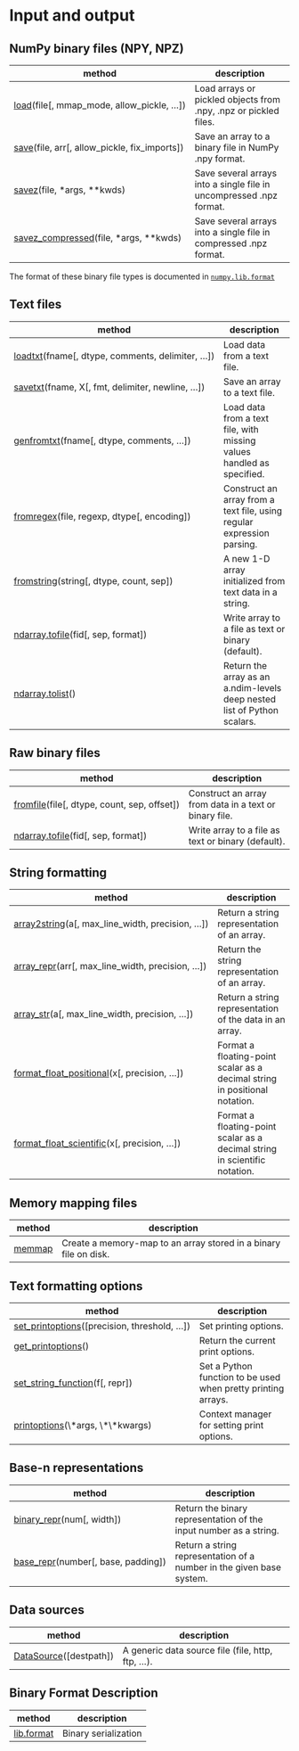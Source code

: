 # Input and output

## NumPy binary files (NPY, NPZ)

method | description
---|---
[load](generated/numpy.load.html#numpy.load)(file[, mmap_mode, allow_pickle, …]) | Load arrays or pickled objects from .npy, .npz or pickled files.
[save](generated/numpy.save.html#numpy.save)(file, arr[, allow_pickle, fix_imports]) | Save an array to a binary file in NumPy .npy format.
[savez](generated/numpy.savez.html#numpy.savez)(file, \*args, \*\*kwds) | Save several arrays into a single file in uncompressed .npz format.
[savez_compressed](generated/numpy.savez_compressed.html#numpy.savez_compressed)(file, \*args, \*\*kwds) | Save several arrays into a single file in compressed .npz format.

The format of these binary file types is documented in
[``numpy.lib.format``](generated/numpy.lib.format.html#module-numpy.lib.format)

## Text files

method | description
---|---
[loadtxt](generated/numpy.loadtxt.html#numpy.loadtxt)(fname[, dtype, comments, delimiter, …]) | Load data from a text file.
[savetxt](generated/numpy.savetxt.html#numpy.savetxt)(fname, X[, fmt, delimiter, newline, …]) | Save an array to a text file.
[genfromtxt](generated/numpy.genfromtxt.html#numpy.genfromtxt)(fname[, dtype, comments, …]) | Load data from a text file, with missing values handled as specified.
[fromregex](generated/numpy.fromregex.html#numpy.fromregex)(file, regexp, dtype[, encoding]) | Construct an array from a text file, using regular expression parsing.
[fromstring](generated/numpy.fromstring.html#numpy.fromstring)(string[, dtype, count, sep]) | A new 1-D array initialized from text data in a string.
[ndarray.tofile](generated/numpy.ndarray.tofile.html#numpy.ndarray.tofile)(fid[, sep, format]) | Write array to a file as text or binary (default).
[ndarray.tolist](generated/numpy.ndarray.tolist.html#numpy.ndarray.tolist)() | Return the array as an a.ndim-levels deep nested list of Python scalars.

## Raw binary files

method | description
---|---
[fromfile](generated/numpy.fromfile.html#numpy.fromfile)(file[, dtype, count, sep, offset]) | Construct an array from data in a text or binary file.
[ndarray.tofile](generated/numpy.ndarray.tofile.html#numpy.ndarray.tofile)(fid[, sep, format]) | Write array to a file as text or binary (default).

## String formatting

method | description
---|---
[array2string](generated/numpy.array2string.html#numpy.array2string)(a[, max_line_width, precision, …]) | Return a string representation of an array.
[array_repr](generated/numpy.array_repr.html#numpy.array_repr)(arr[, max_line_width, precision, …]) | Return the string representation of an array.
[array_str](generated/numpy.array_str.html#numpy.array_str)(a[, max_line_width, precision, …]) | Return a string representation of the data in an array.
[format_float_positional](generated/numpy.format_float_positional.html#numpy.format_float_positional)(x[, precision, …]) | Format a floating-point scalar as a decimal string in positional notation.
[format_float_scientific](generated/numpy.format_float_scientific.html#numpy.format_float_scientific)(x[, precision, …]) | Format a floating-point scalar as a decimal string in scientific notation.

## Memory mapping files

method | description
---|---
[memmap](generated/numpy.memmap.html#numpy.memmap) | Create a memory-map to an array stored in a binary file on disk.

## Text formatting options

method | description
---|---
[set_printoptions](generated/numpy.set_printoptions.html#numpy.set_printoptions)([precision, threshold, …]) | Set printing options.
[get_printoptions](generated/numpy.get_printoptions.html#numpy.get_printoptions)() | Return the current print options.
[set_string_function](generated/numpy.set_string_function.html#numpy.set_string_function)(f[, repr]) | Set a Python function to be used when pretty printing arrays.
[printoptions](generated/numpy.printoptions.html#numpy.printoptions)(\\\*args, \\\*\\\*kwargs) | Context manager for setting print options.

## Base-n representations

method | description
---|---
[binary_repr](generated/numpy.binary_repr.html#numpy.binary_repr)(num[, width]) | Return the binary representation of the input number as a string.
[base_repr](generated/numpy.base_repr.html#numpy.base_repr)(number[, base, padding]) | Return a string representation of a number in the given base system.

## Data sources

method | description
---|---
[DataSource](generated/numpy.DataSource.html#numpy.DataSource)([destpath]) | A generic data source file (file, http, ftp, …).

## Binary Format Description

method | description
---|---
[lib.format](generated/numpy.lib.format.html#module-numpy.lib.format) | Binary serialization